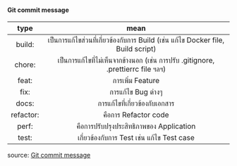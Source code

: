 #### Git commit message
|    type   |                                   mean                                  |
|:---------:|:-----------------------------------------------------------------------:|
| build:    | เป็นการแก้ไขส่วนที่เกี่ยวข้องกับการ Build (เช่น แก้ไข Docker file, Build script)   |
| chore:    | เป็นการแก้ไขที่ไม่เห็นจากข้างนอก (เช่น การปรับ .gitignore, .prettierrc file ฯลฯ) |
| feat:     | การเพิ่ม Feature                                                          |
| fix:      | การแก้ไข Bug ต่างๆ                                                        |
| docs:     | การแก้ไขที่เกี่ยวข้องกับเอกสาร                                                 |
| refactor: | คือการ Refactor code                                                     |
| perf:     | คือการปรับปรุงประสิทธิภาพของ Application                                     |
| test:     | เกี่ยวข้องกับการ Test เช่น แก้ไข Test case                                    |

source: [Git commit message](https://thiti.dev/blog/63/)
